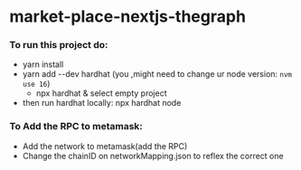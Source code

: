 # market-place-nextjs-thegraph


### To run this project do:
 - yarn install
 -  yarn add --dev hardhat (you ,might need to change ur node version: `nvm use 16`)
    - npx hardhat & select empty project
 - then run hardhat locally: npx hardhat node

### To Add  the RPC to metamask:
- Add the network to metamask(add the RPC)
- Change the chainID on networkMapping.json to reflex the correct one
